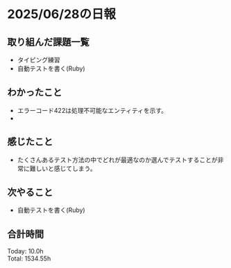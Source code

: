 # 2025/06/28の日報
## 取り組んだ課題一覧
* タイピング練習
* 自動テストを書く(Ruby)
## わかったこと 
* エラーコード422は処理不可能なエンティティを示す。
*          
## 感じたこと
* たくさんあるテスト方法の中でどれが最適なのか選んでテストすることが非常に難しいと感じてしまう。
## 次やること
* 自動テストを書く(Ruby)
##  合計時間 
Today: 10.0h<br>
Total: 1534.55h
